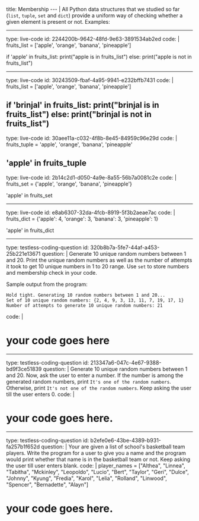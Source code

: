title: Membership
--- |
  All Python data structures that we studied so far (`list`, `tuple`, `set` and `dict`) provide a uniform way of checking whether a given element is present or not. Examples:

---
type: live-code
id: 2244200b-9642-48fd-9e63-3891534ab2ed
code: |
  fruits_list = ['apple', 'orange', 'banana', 'pineapple']

  if 'apple' in fruits_list:
    print("apple is in fruits_list")
  else:
    print("apple is not in fruits_list")

---
type: live-code
id: 30243509-fbaf-4a95-9941-e232bffb7431
code: |
  fruits_list = ['apple', 'orange', 'banana', 'pineapple']

  if 'brinjal' in fruits_list:
    print("brinjal is in fruits_list")
  else:
    print("brinjal is not in fruits_list")
---
type: live-code
id: 30aee11a-c032-4f8b-8e45-84959c96e29d
code: |
  fruits_tuple = 'apple', 'orange', 'banana', 'pineapple'

  'apple' in fruits_tuple
---
type: live-code
id: 2b14c2d1-d050-4a9e-8a55-56b7a0081c2e
code: |
  fruits_set = {'apple', 'orange', 'banana', 'pineapple'}

  'apple' in fruits_set

---
type: live-code
id: e8ab6307-32da-4fcb-8919-5f3b2aeae7ac
code: |
  fruits_dict = {'apple': 4, 'orange': 3, 'banana': 3, 'pineapple': 1}

  'apple' in fruits_dict

---
type: testless-coding-question
id: 320b8b7a-5fe7-44af-a453-25b221e13671
question: |
  Generate 10 unique random numbers between 1 and 20. Print the unique random numbers as well as the number of attempts it took to get 10 unique numbers in 1 to 20 range. Use `set` to store numbers and membership check in your code.

  Sample output from the program:

  ```
  Hold tight. Generating 10 random numbers between 1 and 20...
  Set of 10 unique random numbers: {2, 4, 9, 3, 13, 11, 7, 19, 17, 1}
  Number of attempts to generate 10 unique random numbers: 21
  ```
code: |
  # your code goes here

---
type: testless-coding-question
id: 213347a6-047c-4e67-9388-bd9f3ce51839
question: |
  Generate 10 unique random numbers between 1 and 20. Now, ask the user to enter a number. If the number is among the generated random numbers, print `It's one of the random numbers`. Otherwise, print `It's not one of the random numbers`. Keep asking the user till the user enters 0.
code: |
  # your code goes here.

---
type: testless-coding-question
id: b2efe0e6-43be-4389-b931-fa257b1f652d
question: |
  Your are given a list of school's basketball team players. Write the program for a user to give you a name and the program would print whether that name is in the basketball team or not. Keep asking the user till user enters blank.
code: |
  player_names = ["Althea", "Linnea", "Tabitha", "Mckinley", "Leopoldo", "Lucio", "Bert", "Taylor", "Geri", "Dulce", "Johnny", "Kyung", "Fredia", "Karol", "Lelia", "Rolland", "Linwood", "Spencer", "Bernadette", "Alayn"]

  # your code goes here.
